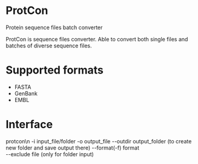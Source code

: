 # ProtCon
Protein sequence files batch converter

ProtCon is sequence files converter. Able to convert both single files and batches of diverse sequence files. 

# Supported formats
- FASTA
- GenBank
- EMBL

# Interface
protcon\n 
-i input_file/folder 
-o output_file 
--outdir output_folder      (to create new folder and save output there) 
--format(-f) format         
--exclude file              (only for folder input)
